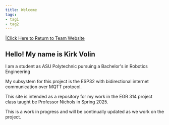 ```yaml
---
title: Welcome
tags:
- tag1
- tag2
---
```


|[Click Here to Return to Team Website](https://www.digikey.com/en/products/detail/umw/LM2576HVS-3-3/16705917)

## Hello! My name is Kirk Volin

I am a student as ASU Polytechnic pursuing a Bachelor's in Robotics Engineering

My subsystem for this project is the ESP32 with bidirectional internet communication over MQTT protocol.

This site is intended as a repository for my work in the EGR 314 project class taught be Professor Nichols in Spring 2025.

This is a work in progress and will be continually updated as we work on the project. 

